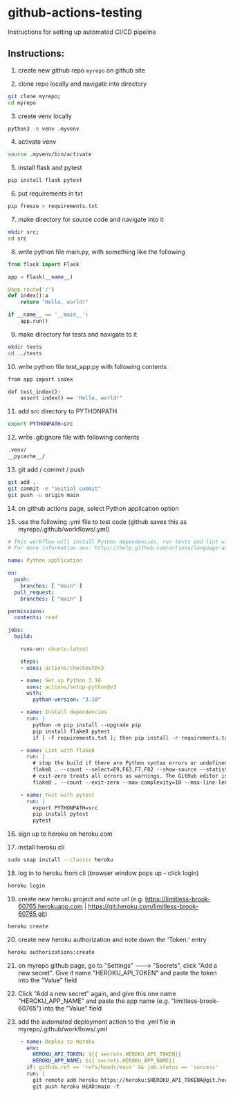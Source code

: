 # github-actions-testing

Instructions for setting up automated CI/CD pipeline

## Instructions:


1. create new github repo ````myrepo````  on github site

2. clone repo locally and navigate into directory
````bash
git clone myrepo;
cd myrepo
````

3. create venv locally
````bash
python3 -m venv .myvenv
````

4. activate venv
````bash
source .myvenv/bin/activate
````

5. install flask and pytest
````bash
pip install flask pytest
````

6. put requirements in txt
````bash
pip freeze > requirements.txt
````

7. make directory for source code and navigate into it
````bash
mkdir src;
cd src
````

8. write python file main.py, with something like the following

````python
from flask import Flask

app = Flask(__name__)

@app.route('/')
def index():a
    return "Hello, world!"

if __name__ == '__main__':
    app.run()
````

9. make directory for tests and navigate to it
````bash
mkdir tests
cd ../tests
````

10. write python file test_app.py with following contents
````bash
from app import index

def test_index():
    assert index() == 'Hello, world!"
````

11. add src directory to PYTHONPATH
````bash
export PYTHONPATH=src
````

12. write .gitignore file with following contents
````bash
.venv/
__pycache__/
````

13. git add / commit / push
````bash
git add .
git commit -m "initial commit"
git push -u origin main
````

14. on github actions page, select Python application option

15. use the following .yml file to test code (github saves this as myrepo/.github/workflows/<filename>.yml)

````yml
# This workflow will install Python dependencies, run tests and lint with a single version of Python
# For more information see: https://help.github.com/actions/language-and-framework-guides/using-python-with-github-actions

name: Python application

on:
  push:
    branches: [ "main" ]
  pull_request:
    branches: [ "main" ]

permissions:
  contents: read

jobs:
  build:

    runs-on: ubuntu-latest

    steps:
    - uses: actions/checkout@v3

    - name: Set up Python 3.10
      uses: actions/setup-python@v3
      with:
        python-version: "3.10"

    - name: Install dependencies
      run: |
        python -m pip install --upgrade pip
        pip install flake8 pytest
        if [ -f requirements.txt ]; then pip install -r requirements.txt; fi

    - name: Lint with flake8
      run: |
        # stop the build if there are Python syntax errors or undefined names
        flake8 . --count --select=E9,F63,F7,F82 --show-source --statistics
        # exit-zero treats all errors as warnings. The GitHub editor is 127 chars wide
        flake8 . --count --exit-zero --max-complexity=10 --max-line-length=127 --statistics

    - name: Test with pytest
      run: |
        export PYTHONPATH=src
        pip install pytest
        pytest
````

16. sign up to heroku on heroku.com

17. install heroku cli
````bash
sudo snap install --classic heroku
````

18. log in to heroku from cli (browser window pops up - click login)
````bash
heroku login
````

19. create new heroku project and note url  (e.g. https://limitless-brook-60765.herokuapp.com  |  https://git.heroku.com/limitless-brook-60765.git)
````bash
heroku create
````

20. create new heroku authorization and note down the 'Token:' entry
````bash
heroku authorizations:create
````

21. on myrepo github page, go to "Settings" ---> "Secrets", click "Add a new secret". Give it name "HEROKU_API_TOKEN" and paste the token into the "Value" field

22. Click "Add a new secret" again, and give this one name "HEROKU_APP_NAME" and paste the app name (e.g.  "limitless-brook-60765")  into the "Value" field

23. add the automated deployment action to the .yml file in myrepo/.github/workflows/<filename>.yml

````yml
    - name: Deploy to Heroku
      env:
        HEROKU_API_TOKEN: ${{ secrets.HEROKU_API_TOKEN}}
        HEROKU_APP_NAME: ${{ secrets.HEROKU_APP_NAME}}
      if: github.ref == 'refs/heads/main' && job.status == 'success'
      run: |
        git remote add heroku https://heroku:$HEROKU_API_TOKENA@git.heroku.com/$HEROKU_APP_NAME.git
        git push heroku HEAD:main -f
````
